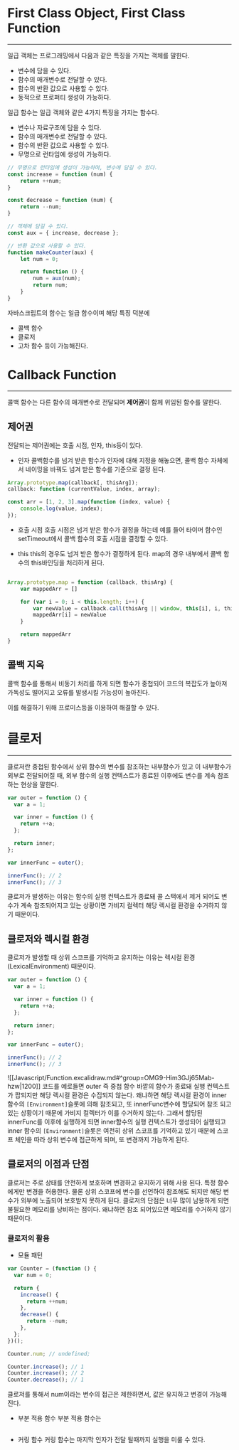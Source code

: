 # First Class Object, First Class Function
---
일급 객체는 프로그래밍에서 다음과 같은 특징을 가지는 객체를 말한다.
- 변수에 담을 수 있다.
- 함수의 매개변수로 전달할 수 있다.
- 함수의 반환 값으로 사용할 수 있다.
- 동적으로 프로퍼티 생성이 가능하다.

일급 함수는 일급 객체와 같은 4가지 특징을 가지는 함수다.
- 변수나 자료구조에 담을 수 있다.
- 함수의 매개변수로 전달할 수 있다.
- 함수의 반환 값으로 사용할 수 있다.
- 무명으로 런타임에 생성이 가능하다.

```js
// 무명으로 런타임에 생성이 가능하며, 변수에 담길 수 있다.
const increase = function (num) {
	return ++num;
}

const decrease = function (num) {
	return --num;
}

// 객체에 담길 수 있다.
const aux = { increase, decrease };

// 반환 값으로 사용할 수 있다.
function makeCounter(aux) {
	let num = 0;

	return function () {
		num = aux(num);
		return num;
	}
}
```

자바스크립트의 함수는 일급 함수이며 해당 특징 덕분에
- 콜백 함수
- 클로저
- 고차 함수
등이 가능해진다.

# Callback Function
---
콜백 함수는 다른 함수의 매개변수로 전달되며 **제어권**이 함께 위임된 함수를 말한다.

## 제어권
전달되는 제어권에는 호출 시점, 인자, this등이 있다.

- 인자
콜백함수를 넘겨 받은 함수가 인자에 대해 지정을 해놓으면, 콜백 함수 자체에서 네이밍을 바꿔도 넘겨 받은 함수를 기준으로 결정 된다.
```js
Array.prototype.map(callback[, thisArg]);
callback: function (currentValue, index, array);

const arr = [1, 2, 3].map(function (index, value) {
	console.log(value, index);
});
```

- 호출 시점
호출 시점은 넘겨 받은 함수가 결정을 하는데 예를 들어 타이머 함수인 setTimeout에서 콜백 함수의 호출 시점을 결정할 수 있다.

- this
this의 경우도 넘겨 받은 함수가 결정하게 된다. map의 경우 내부에서 콜백 함수의 this바인딩을 처리하게 된다.
```js

Array.prototype.map = function (callback, thisArg) {
	var mappedArr = []

	for (var i = 0; i < this.length; i++) {
		var newValue = callback.call(thisArg || window, this[i], i, thisArg || this);
		mappedArr[i] = newValue
    }

	return mappedArr
}

```

## 콜백 지옥
콜백 함수를 통해서 비동기 처리를 하게 되면 함수가 중첩되어 코드의 복잡도가 높아져 가독성도 떨어지고 오류를 발생시킬 가능성이 높아진다.

이를 해결하기 위해 프로미스등을 이용하여 해결할 수 있다.

# 클로저
---
클로저란 중첩된 함수에서 상위 함수의 변수를 참조하는 내부함수가 있고 이 내부함수가 외부로 전달되어질 때, 외부 함수의 실행 컨텍스트가 종료된 이후에도 변수를 계속 참조하는 현상을 말한다.

```js
var outer = function () {
  var a = 1;

  var inner = function () {
    return ++a;
  };

  return inner;
};

var innerFunc = outer();

innerFunc(); // 2
innerFunc(); // 3
```

클로저가 발생하는 이유는 함수의 실행 컨텍스트가 종료돼 콜 스택에서 제거 되어도 변수가 계속 참조되어지고 있는 상황이면 가비지 컬렉터 해당 렉시컬 환경을 수거하지 않기 때문이다.

## 클로저와 렉시컬 환경
클로저가 발생할 때 상위 스코프를 기억하고 유지하는 이유는 렉시컬 환경(LexicalEnvironment) 때문이다.
```js
var outer = function () {
  var a = 1;

  var inner = function () {
    return ++a;
  };

  return inner;
};

var innerFunc = outer();

innerFunc(); // 2
innerFunc(); // 3
```
![[Javascript/Function.excalidraw.md#^group=OMG9-Him3GJj65Mab-hzw|1200]]
코드를 예로들면 outer 즉 중첩 함수 바깥의 함수가 종료돼 실행 컨텍스트가 팝되지만 해당 렉시컬 환경은 수집되지 않는다.
왜냐하면 해당 렉시컬 환경이 inner함수의 `[Environment]`슬롯에 의해 참조되고, 또 innerFunc변수에 할당되어 참조 되고 있는 상황이기 때문에 가비지 컬렉터가 이를 수거하지 않는다.
그래서 할당된 innerFunc를 이후에 실행하게 되면 inner함수의 실행 컨텍스트가 생성되어 실행되고 inner 함수의 `[Environment]`슬롯은 여전히 상위 스코프를 기억하고 있기 때문에 스코프 체인을 따라 상위 변수에 접근하게 되며, 또 변경까지 가능하게 된다.

## 클로저의 이점과 단점
클로저는 주로 상태를 안전하게 보호하며 변경하고 유지하기 위해 사용 된다. 특정 함수에게만 변경을 허용한다.
물론 상위 스코프에 변수를 선언하여 참조해도 되지만 해당 변수가 외부에 노출되어 보호받지 못하게 된다.
클로저의 단점은 너무 많이 남용하게 되면 불필요한 메모리를 낭비하는 점이다. 왜냐하면 참조 되어있으면 메모리를 수거하지 않기 때문이다.

### 클로저의 활용
- 모듈 패턴
```js
var Counter = (function () {
  var num = 0;

  return {
    increase() {
      return ++num;
    },
    decrease() {
      return --num;
    },
  };
})();

Counter.num; // undefined;

Counter.increase(); // 1
Counter.increase(); // 2
Counter.decrease(); // 1
```
클로저를 통해서 num이라는 변수의 접근은 제한하면서, 값은 유지하고 변경이 가능해진다.


- 부분 적용 함수
부분 적용 함수는 
```js
```

- 커링 함수
커링 함수는 마지막 인자가 전달 될때까지 실행을 미룰 수 있다.